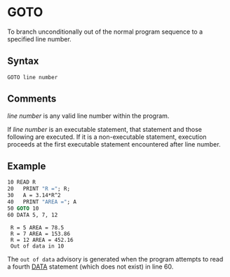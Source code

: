 # GOTO

To branch unconditionally out of the normal program sequence to a specified line number.

## Syntax

`GOTO line number`

## Comments

*line number* is any valid line number within the program.

If *line number* is an executable statement, that statement and those following are executed. If it is a non-executable statement, execution proceeds at the first executable statement encountered after line number.

## Example

```vb
10 READ R
20   PRINT "R ="; R;
30   A = 3.14*R^2
40   PRINT "AREA ="; A
50 GOTO 10
60 DATA 5, 7, 12
```

```text
 R = 5 AREA = 78.5
 R = 7 AREA = 153.86
 R = 12 AREA = 452.16
 Out of data in 10
```

The `out of data` advisory is generated when the program attempts to read a fourth [DATA](DATA) statement (which does not exist) in line 60.

